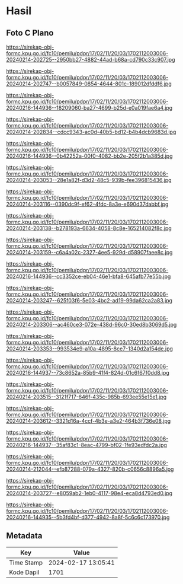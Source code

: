 # Hasil

## Foto C Plano

https://sirekap-obj-formc.kpu.go.id/fc10/pemilu/pdpr/17/02/11/20/03/1702112003006-20240214-202725--2950bb27-4882-44ad-b68a-cd790c33c907.jpg

https://sirekap-obj-formc.kpu.go.id/fc10/pemilu/pdpr/17/02/11/20/03/1702112003006-20240214-202747--b0057849-0854-4644-801c-189012dfddf6.jpg

https://sirekap-obj-formc.kpu.go.id/fc10/pemilu/pdpr/17/02/11/20/03/1702112003006-20240216-144936--18209060-ba27-4699-b25d-e0a019fae6a4.jpg

https://sirekap-obj-formc.kpu.go.id/fc10/pemilu/pdpr/17/02/11/20/03/1702112003006-20240214-202834--cdcc9343-ac0d-40b5-bd12-b4b4dcb9683d.jpg

https://sirekap-obj-formc.kpu.go.id/fc10/pemilu/pdpr/17/02/11/20/03/1702112003006-20240216-144936--0b42252a-00f0-4082-bb2e-205f2b1a385d.jpg

https://sirekap-obj-formc.kpu.go.id/fc10/pemilu/pdpr/17/02/11/20/03/1702112003006-20240214-203053--28e1a82f-d3d2-48c5-939b-fee396815436.jpg

https://sirekap-obj-formc.kpu.go.id/fc10/pemilu/pdpr/17/02/11/20/03/1702112003006-20240214-203116--0390dc9f-ef62-4fdc-8a3e-e690d37dabbf.jpg

https://sirekap-obj-formc.kpu.go.id/fc10/pemilu/pdpr/17/02/11/20/03/1702112003006-20240214-203138--b278193a-6634-4058-8c8e-165214082f8c.jpg

https://sirekap-obj-formc.kpu.go.id/fc10/pemilu/pdpr/17/02/11/20/03/1702112003006-20240214-203159--c6a4a02c-2327-4ee5-929d-d58907faee8c.jpg

https://sirekap-obj-formc.kpu.go.id/fc10/pemilu/pdpr/17/02/11/20/03/1702112003006-20240216-144936--cc3352ce-eb04-46e1-bfa8-645afb77e55b.jpg

https://sirekap-obj-formc.kpu.go.id/fc10/pemilu/pdpr/17/02/11/20/03/1702112003006-20240214-203247--625f03f6-5e03-4bc2-ad19-99da62ca2a83.jpg

https://sirekap-obj-formc.kpu.go.id/fc10/pemilu/pdpr/17/02/11/20/03/1702112003006-20240214-203306--ac460ce3-072e-438d-96c0-30ed8b3069d5.jpg

https://sirekap-obj-formc.kpu.go.id/fc10/pemilu/pdpr/17/02/11/20/03/1702112003006-20240214-203353--993534e9-a10a-4895-8ce7-1340d2a154de.jpg

https://sirekap-obj-formc.kpu.go.id/fc10/pemilu/pdpr/17/02/11/20/03/1702112003006-20240216-144937--73c8652a-85b9-41f4-824d-01c6f67f0dd8.jpg

https://sirekap-obj-formc.kpu.go.id/fc10/pemilu/pdpr/17/02/11/20/03/1702112003006-20240214-203515--3121f717-646f-435c-985b-693ee55e15e1.jpg

https://sirekap-obj-formc.kpu.go.id/fc10/pemilu/pdpr/17/02/11/20/03/1702112003006-20240214-203612--3321d16a-4ccf-4b3e-a3e2-464b3f736e08.jpg

https://sirekap-obj-formc.kpu.go.id/fc10/pemilu/pdpr/17/02/11/20/03/1702112003006-20240216-144937--35af83c1-8eac-4799-bf02-1fe93edfdc2a.jpg

https://sirekap-obj-formc.kpu.go.id/fc10/pemilu/pdpr/17/02/11/20/03/1702112003006-20240214-212044--efb87288-079a-4327-820b-c0656c8896a5.jpg

https://sirekap-obj-formc.kpu.go.id/fc10/pemilu/pdpr/17/02/11/20/03/1702112003006-20240214-203727--e8059ab2-1eb0-4117-98e4-eca8d4793ed0.jpg

https://sirekap-obj-formc.kpu.go.id/fc10/pemilu/pdpr/17/02/11/20/03/1702112003006-20240216-144935--5b3fd4bf-d377-4942-8a8f-5c6c6c173970.jpg


## Metadata

| Key        | Value               |
| ---------- | ------------------- |
| Time Stamp | 2024-02-17 13:05:41 |
| Kode Dapil | 1701                |



